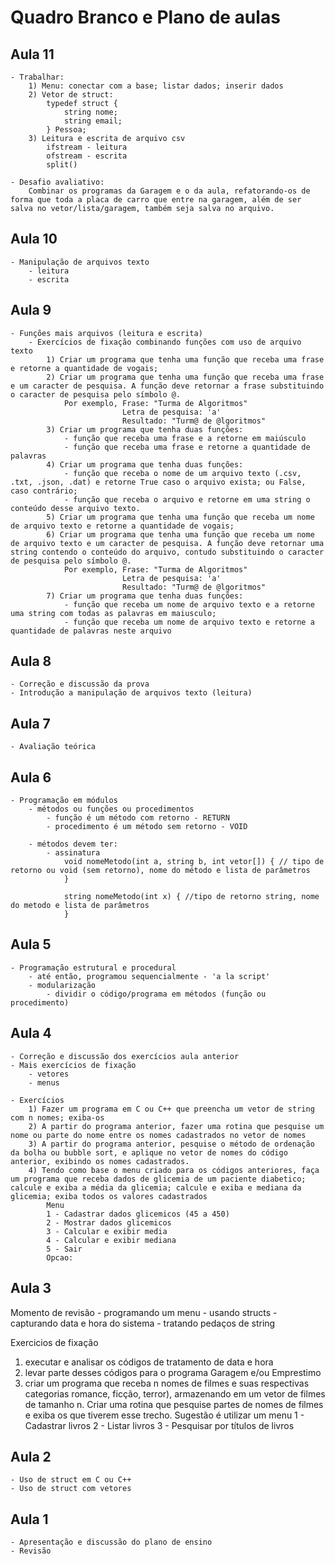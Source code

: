 # Quadro Branco e Plano de aulas

## Aula 11
    - Trabalhar:
        1) Menu: conectar com a base; listar dados; inserir dados
        2) Vetor de struct: 
            typedef struct {
                string nome;
                string email;
            } Pessoa;
        3) Leitura e escrita de arquivo csv
            ifstream - leitura
            ofstream - escrita
            split()

    - Desafio avaliativo:
        Combinar os programas da Garagem e o da aula, refatorando-os de forma que toda a placa de carro que entre na garagem, além de ser salva no vetor/lista/garagem, também seja salva no arquivo.

## Aula 10
    - Manipulação de arquivos texto
        - leitura
        - escrita

## Aula 9
    - Funções mais arquivos (leitura e escrita)
        - Exercícios de fixação combinando funções com uso de arquivo texto
            1) Criar um programa que tenha uma função que receba uma frase e retorne a quantidade de vogais;
            2) Criar um programa que tenha uma função que receba uma frase e um caracter de pesquisa. A função deve retornar a frase substituindo o caracter de pesquisa pelo símbolo @.
                Por exemplo, Frase: "Turma de Algoritmos"
                             Letra de pesquisa: 'a' 
                             Resultado: "Turm@ de @lgoritmos"
            3) Criar um programa que tenha duas funções:
                - função que receba uma frase e a retorne em maiúsculo
                - função que receba uma frase e retorne a quantidade de palavras
            4) Criar um programa que tenha duas funções:
                - função que receba o nome de um arquivo texto (.csv, .txt, .json, .dat) e retorne True caso o arquivo exista; ou False, caso contrário;
                - função que receba o arquivo e retorne em uma string o conteúdo desse arquivo texto.
            5) Criar um programa que tenha uma função que receba um nome de arquivo texto e retorne a quantidade de vogais;
            6) Criar um programa que tenha uma função que receba um nome de arquivo texto e um caracter de pesquisa. A função deve retornar uma string contendo o conteúdo do arquivo, contudo substituindo o caracter de pesquisa pelo símbolo @.
                Por exemplo, Frase: "Turma de Algoritmos"
                             Letra de pesquisa: 'a' 
                             Resultado: "Turm@ de @lgoritmos"
            7) Criar um programa que tenha duas funções:
                - função que receba um nome de arquivo texto e a retorne uma string com todas as palavras em maiusculo;
                - função que receba um nome de arquivo texto e retorne a quantidade de palavras neste arquivo

## Aula 8
    - Correção e discussão da prova
    - Introdução a manipulação de arquivos texto (leitura)

## Aula 7
    - Avaliação teórica

## Aula 6
    - Programação em módulos
        - métodos ou funções ou procedimentos
            - função é um método com retorno - RETURN
            - procedimento é um método sem retorno - VOID

        - métodos devem ter:
            - assinatura
                void nomeMetodo(int a, string b, int vetor[]) { // tipo de retorno ou void (sem retorno), nome do método e lista de parâmetros
                }

                string nomeMetodo(int x) { //tipo de retorno string, nome do metodo e lista de parâmetros
                }

## Aula 5 
    - Programação estrutural e procedural
        - até então, programou sequencialmente - 'a la script'
        - modularização
            - dividir o código/programa em métodos (função ou procedimento)

## Aula 4
    - Correção e discussão dos exercícios aula anterior
    - Mais exercícios de fixação
        - vetores
        - menus        

    - Exercícios
        1) Fazer um programa em C ou C++ que preencha um vetor de string com n nomes; exiba-os
        2) A partir do programa anterior, fazer uma rotina que pesquise um nome ou parte do nome entre os nomes cadastrados no vetor de nomes
        3) A partir do programa anterior, pesquise o método de ordenação da bolha ou bubble sort, e aplique no vetor de nomes do código anterior, exibindo os nomes cadastrados.
        4) Tendo como base o menu criado para os códigos anteriores, faça um programa que receba dados de glicemia de um paciente diabetico; calcule e exiba a média da glicemia; calcule e exiba e mediana da glicemia; exiba todos os valores cadastrados
            Menu
            1 - Cadastrar dados glicemicos (45 a 450)
            2 - Mostrar dados glicemicos
            3 - Calcular e exibir media
            4 - Calcular e exibir mediana
            5 - Sair
            Opcao:

## Aula 3 
Momento de revisão
    - programando um menu
    - usando structs
    - capturando data e hora do sistema
    - tratando pedaços de string

Exercicios de fixação

1) executar e analisar os códigos de tratamento de data e hora
2) levar parte desses códigos para o programa Garagem e/ou Emprestimo
3) criar um programa que receba n nomes de filmes e suas respectivas categorias romance, ficção, terror), armazenando em um vetor de filmes de tamanho n. Criar uma rotina que pesquise partes de nomes de filmes e exiba os que tiverem esse trecho.
Sugestão é utilizar um menu
1 - Cadastrar livros
2 - Listar livros
3 - Pesquisar por títulos de livros

## Aula 2
    - Uso de struct em C ou C++
    - Uso de struct com vetores

## Aula 1
    - Apresentação e discussão do plano de ensino
    - Revisão
